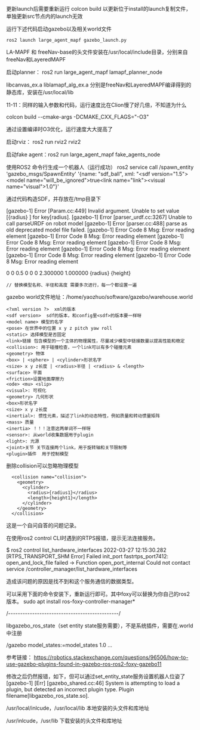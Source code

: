  
更新launch后需要重新运行 colcon build 以更新位于install的launch复制文件，单独更新src节点内的launch无效

运行下述代码启动gazebo以及相关world文件

```
ros2 launch large_agent_mapf gazebo_launch.py 
```

LA-MAPF 和 freeNav-base的头文件安装在/usr/local/include目录，分别来自freeNav和LayeredMAPF

启动planner： ros2 run large_agent_mapf lamapf_planner_node 

libcanvas_ex.a liblamapf_alg_ex.a 分别是freeNav和LayeredMAPF编译得到的静态库，安装在/usr/local/lib

11-11：同样的输入参数和代码，运行速度比在Clion慢了好几倍，不知道为什么

colcon build --cmake-args -DCMAKE_CXX_FLAGS="-O3"

通过设置编译时O3优化，运行速度大大提高了

启动rviz： ros2 run rviz2 rviz2

启动fake agent：ros2 run large_agent_mapf fake_agents_node


使用ROS2 命令行生成一个机器人（运行成功）
ros2 service call /spawn_entity 'gazebo_msgs/SpawnEntity' '{name: "sdf_ball", xml: "<?xml version=\"1.0\" ?><sdf version=\"1.5\"><model name=\"will_be_ignored\"><static>true</static><link name=\"link\"><visual name=\"visual\"><geometry><sphere><radius>1.0</radius></sphere></geometry></visual></link></model></sdf>"}'

通过代码构造SDF，并存放在/tmp目录下

[gazebo-1] Error [Param.cc:449] Invalid argument. Unable to set value [{radius} ] for key[radius].
[gazebo-1] Error [parser_urdf.cc:3267] Unable to call parseURDF on robot model
[gazebo-1] Error [parser.cc:488] parse as old deprecated model file failed.
[gazebo-1] Error Code 8 Msg: Error reading element <radius>
[gazebo-1] Error Code 8 Msg: Error reading element <cylinder>
[gazebo-1] Error Code 8 Msg: Error reading element <geometry>
[gazebo-1] Error Code 8 Msg: Error reading element <collision>
[gazebo-1] Error Code 8 Msg: Error reading element <link>
[gazebo-1] Error Code 8 Msg: Error reading element <model>
[gazebo-1] Error Code 8 Msg: Error reading element <sdf>


<?xml version="1.0" ?>
<sdf version="1.6">
  <model name="cylinder_robot">
    <link name="base_link">
      <pose>0 0 0.5 0 0 0</pose>
      <collision name="collision">
        <geometry>
          <cylinder>
            <radius>2.300000</radius>
            <length>1.000000</length>
          </cylinder>
        </geometry>
      </collision>
      <visual name="visual">
        <geometry>
          <cylinder>
            <radius>{radius}</radius>
            <length>{height}</length>
          </cylinder>
        </geometry>
      </visual>
    </link>
  </model>
</sdf>

    // 替换模型名称、半径和高度 需要多次进行，每一个都设置一遍

gazebo world文件地址：/home/yaozhuo/software/gazebo/warehouse.world


    <?xml version ?>  xml的版本
    <sdf version>  sdf的版本，和config里<sdf>的版本要一样呀
    <model name> 模型的名字
    <pose> 在世界中的位置 x y z pitch yaw roll
    <static> 选择模型是否固定
    <link>链接 包含模型的一个主体的物理属性，尽量减少模型中链接数量以提高性能和稳定
    <collision>: 用于碰撞检查，一个link可以有多个碰撞元素
    <geometry> 物体
    <box> | <sphere> | <cylinder>形状名字
    <size> x y z长度 | <radius>半径 | <radius> & <length>
    <surface> 平面
    <friction>设置地面摩擦力
    <ode> <mu> <slip>
    <visual>: 可视化
    <geometry> 几何形状
    <box>形状名字
    <size> x y z长度
    <inertial>: 惯性元素，描述了link的动态特性，例如质量和转动惯量矩阵
    <mass> 质量
    <inertia> ！！！注意这两单词不一样呀
    <sensor>: 从world收集数据用于plugin
    <light>: 光源
    <joint>关节 关节连接两个link，用于旋转轴和关节限制等
    <plugin>插件  用于控制模型

删除collision可以忽略物理模型

      <collision name="collision">
        <geometry>
          <cylinder>
            <radius>{radius1}</radius>
            <length>{height1}</length>
          </cylinder>
        </geometry>
      </collision>

这是一个自问自答的问题记录。

在使用ros2 control CLI时遇到的RTPS报错，提示无法连接服务。

$ ros2 control list_hardware_interfaces
2022-03-27 12:15:30.282 [RTPS_TRANSPORT_SHM Error] Failed init_port fastrtps_port7412: open_and_lock_file failed -> Function open_port_internal
Could not contact service /controller_manager/list_hardware_interfaces

造成该问题的原因是找不到和这个服务通信的数据类型。

可以采用下面的命令安装下，重新运行即可。其中foxy可以替换为你自己的ros2版本。
sudo apt install ros-foxy-controller-manager*

/----------------------------------------------/

libgazebo_ros_state（set entity state服务需要），不是系统插件，需要在.world中注册


<sdf version='1.7'>
  <world name='default'>
    <plugin name="gazebo_ros_state" filename="libgazebo_ros_state.so">
      <ros>
        <namespace>/gazebo</namespace>
        <argument>model_states:=model_states</argument>
      </ros>
      <update_rate>1.0</update_rate>
    </plugin>
...

参考链接： https://robotics.stackexchange.com/questions/96506/how-to-use-gazebo-plugins-found-in-gazebo-ros-ros2-foxy-gazebo11

修改之后仍然报错，如下，但可以通过set_entity_state服务设置机器人位姿了
[gazebo-1] [Err] [gazebo_shared.cc:46] System is attempting to load a plugin, but detected an incorrect plugin type. Plugin filename[libgazebo_ros_state.so].

/usr/local/inlcude，/usr/local/lib 本地安装的头文件和库地址

/usr/inlcude，/usr/lib 下载安装的头文件和库地址
